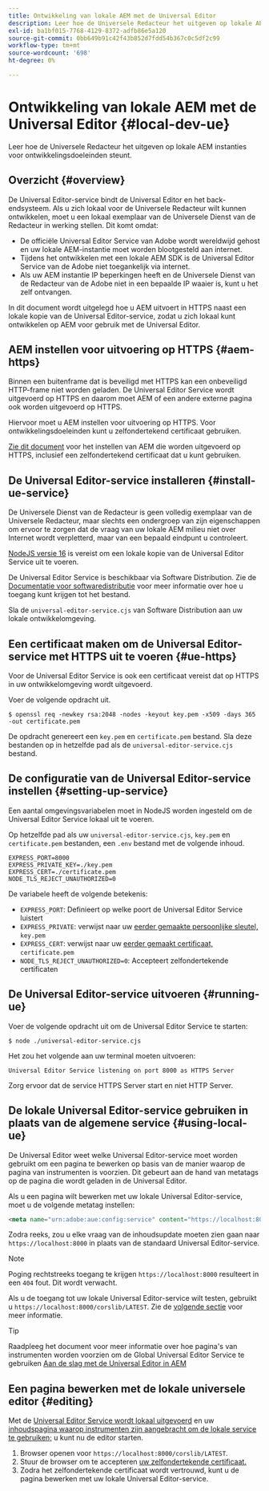 ```yaml
---
title: Ontwikkeling van lokale AEM met de Universal Editor
description: Leer hoe de Universele Redacteur het uitgeven op lokale AEM instanties voor ontwikkelingsdoeleinden steunt.
exl-id: ba1bf015-7768-4129-8372-adfb86e5a120
source-git-commit: 0bb649b91c42f43b852d7fdd54b367c0c5df2c99
workflow-type: tm+mt
source-wordcount: '698'
ht-degree: 0%

---
```



# Ontwikkeling van lokale AEM met de Universal Editor {#local-dev-ue}

Leer hoe de Universele Redacteur het uitgeven op lokale AEM instanties voor ontwikkelingsdoeleinden steunt.

## Overzicht {#overview}

De Universal Editor-service bindt de Universal Editor en het back-endsysteem. Als u zich lokaal voor de Universele Redacteur wilt kunnen ontwikkelen, moet u een lokaal exemplaar van de Universele Dienst van de Redacteur in werking stellen. Dit komt omdat:

* De officiële Universal Editor Service van Adobe wordt wereldwijd gehost en uw lokale AEM-instantie moet worden blootgesteld aan internet.
* Tijdens het ontwikkelen met een lokale AEM SDK is de Universal Editor Service van de Adobe niet toegankelijk via internet.
* Als uw AEM instantie IP beperkingen heeft en de Universele Dienst van de Redacteur van de Adobe niet in een bepaalde IP waaier is, kunt u het zelf ontvangen.

In dit document wordt uitgelegd hoe u AEM uitvoert in HTTPS naast een lokale kopie van de Universal Editor-service, zodat u zich lokaal kunt ontwikkelen op AEM voor gebruik met de Universal Editor.

## AEM instellen voor uitvoering op HTTPS {#aem-https}

Binnen een buitenframe dat is beveiligd met HTTPS kan een onbeveiligd HTTP-frame niet worden geladen. De Universal Editor Service wordt uitgevoerd op HTTPS en daarom moet AEM of een andere externe pagina ook worden uitgevoerd op HTTPS.

Hiervoor moet u AEM instellen voor uitvoering op HTTPS. Voor ontwikkelingsdoeleinden kunt u zelfondertekend certificaat gebruiken.

[Zie dit document](https://experienceleague.adobe.com/docs/experience-manager-learn/foundation/security/use-the-ssl-wizard.html) voor het instellen van AEM die worden uitgevoerd op HTTPS, inclusief een zelfondertekend certificaat dat u kunt gebruiken.

## De Universal Editor-service installeren {#install-ue-service}

De Universele Dienst van de Redacteur is geen volledig exemplaar van de Universele Redacteur, maar slechts een ondergroep van zijn eigenschappen om ervoor te zorgen dat de vraag van uw lokale AEM milieu niet over Internet wordt verpletterd, maar van een bepaald eindpunt u controleert.

[NodeJS versie 16](https://nodejs.org/en/download/releases) is vereist om een lokale kopie van de Universal Editor Service uit te voeren.

De Universal Editor Service is beschikbaar via Software Distribution. Zie de [Documentatie voor softwaredistributie](https://experienceleague.adobe.com/docs/experience-cloud/software-distribution/home.html) voor meer informatie over hoe u toegang kunt krijgen tot het bestand.

Sla de `universal-editor-service.cjs` van Software Distribution aan uw lokale ontwikkelomgeving.

## Een certificaat maken om de Universal Editor-service met HTTPS uit te voeren {#ue-https}

Voor de Universal Editor Service is ook een certificaat vereist dat op HTTPS in uw ontwikkelomgeving wordt uitgevoerd.

Voer de volgende opdracht uit.

```text
$ openssl req -newkey rsa:2048 -nodes -keyout key.pem -x509 -days 365 -out certificate.pem
```

De opdracht genereert een `key.pem` en `certificate.pem` bestand. Sla deze bestanden op in hetzelfde pad als de `universal-editor-service.cjs` bestand.

## De configuratie van de Universal Editor-service instellen {#setting-up-service}

Een aantal omgevingsvariabelen moet in NodeJS worden ingesteld om de Universal Editor Service lokaal uit te voeren.

Op hetzelfde pad als uw `universal-editor-service.cjs`, `key.pem` en `certificate.pem` bestanden, een `.env` bestand met de volgende inhoud.

```text
EXPRESS_PORT=8000
EXPRESS_PRIVATE_KEY=./key.pem
EXPRESS_CERT=./certificate.pem
NODE_TLS_REJECT_UNAUTHORIZED=0
```

De variabele heeft de volgende betekenis:

* `EXPRESS_PORT`: Definieert op welke poort de Universal Editor Service luistert
* `EXPRESS_PRIVATE`: verwijst naar uw [eerder gemaakte persoonlijke sleutel,](#ue-https) `key.pem`
* `EXPRESS_CERT`: verwijst naar uw [eerder gemaakt certificaat,](#ue-https) `certificate.pem`
* `NODE_TLS_REJECT_UNAUTHORIZED=0`: Accepteert zelfondertekende certificaten

## De Universal Editor-service uitvoeren {#running-ue}

Voer de volgende opdracht uit om de Universal Editor Service te starten:

```text
$ node ./universal-editor-service.cjs
```

Het zou het volgende aan uw terminal moeten uitvoeren:

```text
Universal Editor Service listening on port 8000 as HTTPS Server
```

Zorg ervoor dat de service HTTPS Server start en niet HTTP Server.

## De lokale Universal Editor-service gebruiken in plaats van de algemene service {#using-local-ue}

De Universal Editor weet welke Universal Editor-service moet worden gebruikt om een pagina te bewerken op basis van de manier waarop de pagina van instrumenten is voorzien. Dit gebeurt aan de hand van metatags op de pagina die wordt geladen in de Universal Editor.

Als u een pagina wilt bewerken met uw lokale Universal Editor-service, moet u de volgende metatag instellen:

```html
<meta name="urn:adobe:aue:config:service" content="https://localhost:8000">
```

Zodra reeks, zou u elke vraag van de inhoudsupdate moeten zien gaan naar `https://localhost:8000` in plaats van de standaard Universal Editor-service.

>[!NOTE]
>
>Poging rechtstreeks toegang te krijgen `https://localhost:8000` resulteert in een `404` fout. Dit wordt verwacht.
>
>Als u de toegang tot uw lokale Universal Editor-service wilt testen, gebruikt u `https://localhost:8000/corslib/LATEST`. Zie de [volgende sectie](#editing) voor meer informatie.

>[!TIP]
>
>Raadpleeg het document voor meer informatie over hoe pagina&#39;s van instrumenten worden voorzien om de Global Universal Editor Service te gebruiken [Aan de slag met de Universal Editor in AEM](/help/implementing/universal-editor/getting-started.md#instrument-page)

## Een pagina bewerken met de lokale universele editor {#editing}

Met de [Universal Editor Service wordt lokaal uitgevoerd](#running-ue) en uw [inhoudspagina waarop instrumenten zijn aangebracht om de lokale service te gebruiken;](#using-loca-ue) u kunt nu de editor starten.

1. Browser openen voor `https://localhost:8000/corslib/LATEST`.
1. Stuur de browser om te accepteren [uw zelfondertekende certificaat.](#ue-https)
1. Zodra het zelfondertekende certificaat wordt vertrouwd, kunt u de pagina bewerken met uw lokale Universal Editor-service.
